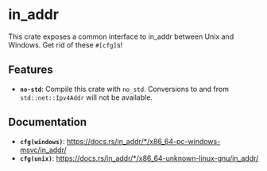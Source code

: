 # in_addr

This crate exposes a common interface to in_addr between Unix and Windows. Get rid of these `#[cfg]`s!

## Features

- **`no-std`**: Compile this crate with `no_std`. Conversions to and from `std::net::Ipv4Addr` will not be available.

## Documentation

- **`cfg(windows)`**: https://docs.rs/in_addr/*/x86_64-pc-windows-msvc/in_addr/
- **`cfg(unix)`**: https://docs.rs/in_addr/*/x86_64-unknown-linux-gnu/in_addr/
